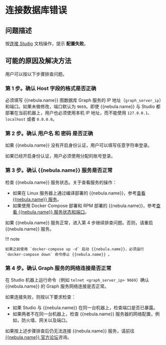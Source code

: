 # 连接数据库错误

## 问题描述

按[连接 Studio](../deploy-connect/st-ug-connect.md) 文档操作，提示 **配置失败**。

## 可能的原因及解决方法

用户可以按以下步骤排查问题。

### 第 1 步。确认 **Host** 字段的格式是否正确

必须填写 {{nebula.name}} 图数据库 Graph 服务的 IP 地址（`graph_server_ip`）和端口。如果未做修改，端口默认为 `9669`。即使 {{nebula.name}} 与 Studio 都部署在当前机器上，用户也必须使用本机 IP 地址，而不能使用 `127.0.0.1`、`localhost` 或者 `0.0.0.0`。

### 第 2 步。确认 **用户名** 和 **密码** 是否正确

如果 {{nebula.name}} 没有开启身份认证，用户可以填写任意字符串登录。

如果已经开启身份认证，用户必须使用分配的账号登录。

### 第 3 步。确认 {{nebula.name}} 服务是否正常

检查 {{nebula.name}} 服务状态。关于查看服务的操作：

- 如果在 Linux 服务器上通过编译部署的 {{nebula.name}}，参考[查看 {{nebula.name}} 服务](../../4.deployment-and-installation/2.compile-and-install-nebula-graph/deploy-nebula-graph-cluster.md "点击查看 {{nebula.name}} 内核文档")。
- 如果使用 Docker Compose 部署和 RPM 部署的 {{nebula.name}}，参考[查看 {{nebula.name}} 服务状态和端口](../deploy-connect/st-ug-deploy.md "点击前往 GitHub 网站")。
  
如果 {{nebula.name}} 服务正常，进入第 4 步继续排查问题。否则，请重启 {{nebula.name}} 服务。

!!! note

    如果之前使用 `docker-compose up -d` 启动 {{nebula.name}}，必须运行 `docker-compose down` 命令停止 {{nebula.name}} 。

### 第 4 步。确认 Graph 服务的网络连接是否正常

在 Studio 机器上运行命令（例如 `telnet <graph_server_ip> 9669`）确认 {{nebula.name}} 的 Graph 服务网络连接是否正常。

如果连接失败，则按以下要求检查：

- 如果 Studio 与 {{nebula.name}} 在同一台机器上，检查端口是否已暴露。
- 如果两者不在同一台机器上，检查 {{nebula.name}} 服务器的网络配置，例如，防火墙、网关以及端口。

如果按上述步骤排查后仍无法连接 {{nebula.name}} 服务，请前往 [{{nebula.name}} 官方论坛](https://discuss.nebula-graph.com.cn/ "点击前往 {{nebula.name}} 官方论坛")咨询。
